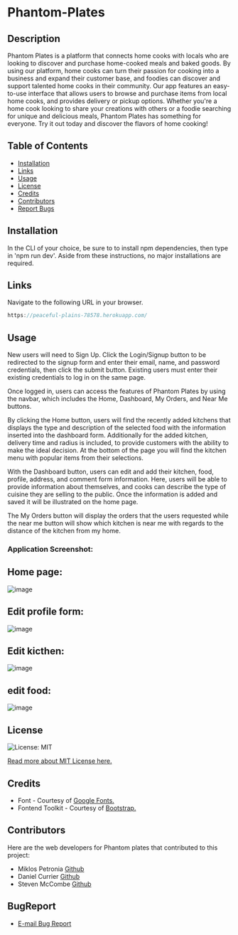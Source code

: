 # Phantom-Plates

## Description
Phantom Plates is a platform that connects home cooks with locals who are looking to discover and purchase home-cooked meals and baked goods. By using our platform, home cooks can turn their passion for cooking into a business and expand their customer base, and foodies can discover and support talented home cooks in their community. Our app features an easy-to-use interface that allows users to browse and purchase items from local home cooks, and provides delivery or pickup options. Whether you're a home cook looking to share your creations with others or a foodie searching for unique and delicious meals, Phantom Plates has something for everyone. Try it out today and discover the flavors of home cooking!

## Table of Contents
* [Installation](#installation)
* [Links](#Links)
* [Usage](#usage)
* [License](#license)
* [Credits](#credits)
* [Contributors](#contributors)
* [Report Bugs](#bugreport)

## Installation
In the CLI of your choice, be sure to  to install npm dependencies, then type in 'npm run dev'. Aside from these instructions, no major installations are required.

## Links
Navigate to the following URL in your browser. 
```h
https://peaceful-plains-78578.herokuapp.com/
```

## Usage
New users will need to Sign Up. Click the Login/Signup button to be redirected to the signup form and enter their email, name, and password credentials, then click the submit button. Existing users must enter their existing credentials to log in on the same page.
 
Once logged in, users can access the features of Phantom Plates by using the navbar, which includes the Home, Dashboard, My Orders, and Near Me buttons.

By clicking the Home button, users will find the recently added kitchens that displays the type and description of the selected food with the information inserted into the dashboard form. Additionally for the added kitchen, delivery time and radius is included, to provide customers with the ability to make the ideal decision. At the bottom of the page you will find the kitchen menu with popular items from their selections.

With the Dashboard button, users can edit and add their kitchen, food, profile, address, and comment form information. Here, users will be able to provide information about themselves, and cooks can describe the type of cuisine they are selling to the public. Once the information is added and saved it will be illustrated on the home page.

The My Orders button will display the orders that the users requested while the near me button will show which kitchen is near me with regards to the distance of the kitchen from my home. 

### Application Screenshot:
 ## Home page: 
 ![image](https://user-images.githubusercontent.com/113649566/213936985-d0b31fc6-6c61-4c0c-b04f-6f29d9ec7cd6.png)
 ## Edit profile form:
 ![image](https://user-images.githubusercontent.com/113649566/213937011-bdcd2192-3880-45d6-bb7b-f87111a943f3.png)
 ## Edit kicthen:
 ![image](https://user-images.githubusercontent.com/113649566/213937022-55af0189-ac15-4e57-ac21-7caee7326076.png)

## edit food:
 ![image](https://user-images.githubusercontent.com/113649566/213937041-0cabe4a1-fe93-4694-935e-1d77ac1e509f.png)

## License 
  ![License: MIT](https://img.shields.io/badge/License-MIT-yellow.svg) 

  [Read more about MIT License here.](https://opensource.org/licenses/MIT)
  
## Credits
- Font - Courtesy of [Google Fonts.](https://fonts.google.com)
- Fontend Toolkit - Courtesy of [Bootstrap.](https://getbootstrap.com/)

## Contributors
Here are the web developers for Phantom plates that contributed to this project: 
- Miklos Petronia [Github](https://github.com/LordDanklin)
- Daniel Currier [Github](https://github.com/miklos-petronia)
- Steven McCombe  [Github](https://github.com/Steven-McCombe)
## BugReport
- [E-mail Bug Report](mailto:bugreport@phantomplates.com)




